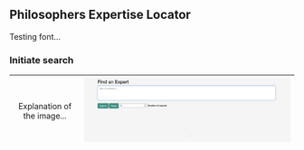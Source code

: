 ## Philosophers Expertise Locator
Testing font...

### Initiate search

 <span style="font-weight:normal">Explanation of the image...</span> | ![Screenshot of home page](./img/init.png)
| ------------- | ------------- |


